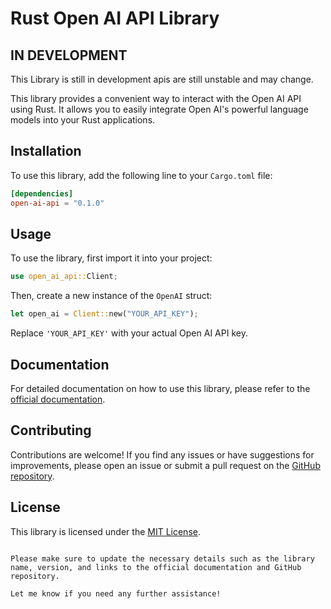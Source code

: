 # Rust Open AI API Library

## IN DEVELOPMENT

This Library is still in development apis are still unstable and may change.

This library provides a convenient way to interact with the Open AI API using Rust. It allows you to easily integrate Open AI's powerful language models into your Rust applications.

## Installation

To use this library, add the following line to your `Cargo.toml` file:

```toml
[dependencies]
open-ai-api = "0.1.0"
```

## Usage

To use the library, first import it into your project:

```rust
use open_ai_api::Client;
```

Then, create a new instance of the `OpenAI` struct:

```rust
let open_ai = Client::new("YOUR_API_KEY");
```

Replace `'YOUR_API_KEY'` with your actual Open AI API key.

## Documentation

For detailed documentation on how to use this library, please refer to the [official documentation](https://openai.com/docs).

## Contributing

Contributions are welcome! If you find any issues or have suggestions for improvements, please open an issue or submit a pull request on the [GitHub repository](https://github.com/your-username/open-ai-api).

## License

This library is licensed under the [MIT License](https://opensource.org/licenses/MIT).

```

Please make sure to update the necessary details such as the library name, version, and links to the official documentation and GitHub repository.

Let me know if you need any further assistance!
```
